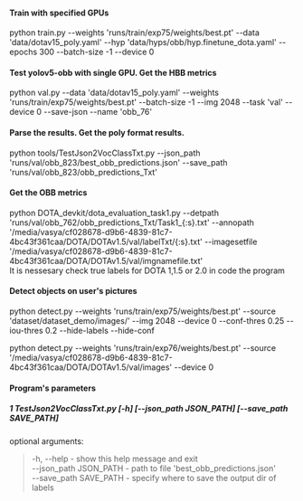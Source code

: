 #### Train with specified GPUs
python train.py --weights 'runs/train/exp75/weights/best.pt' --data 'data/dotav15_poly.yaml' --hyp 'data/hyps/obb/hyp.finetune_dota.yaml' --epochs 300 --batch-size -1 --device 0

#### Test yolov5-obb with single GPU. Get the HBB metrics
python val.py --data 'data/dotav15_poly.yaml' --weights 'runs/train/exp75/weights/best.pt' --batch-size -1 --img 2048 --task 'val' --device 0 --save-json --name 'obb_76'

#### Parse the results. Get the poly format results.
python tools/TestJson2VocClassTxt.py --json_path 'runs/val/obb_823/best_obb_predictions.json' --save_path 'runs/val/obb_823/obb_predictions_Txt'

#### Get the OBB metrics
python DOTA_devkit/dota_evaluation_task1.py --detpath 'runs/val/obb_762/obb_predictions_Txt/Task1_{:s}.txt' --annopath '/media/vasya/cf028678-d9b6-4839-81c7-4bc43f361caa/DOTA/DOTAv1.5/val/labelTxt/{:s}.txt' --imagesetfile '/media/vasya/cf028678-d9b6-4839-81c7-4bc43f361caa/DOTA/DOTAv1.5/val/imgnamefile.txt'  
It is nessesary check true labels for DOTA 1,1.5 or 2.0 in code the program
#### Detect objects on user's pictures
python detect.py --weights 'runs/train/exp75/weights/best.pt' --source 'dataset/dataset_demo/images/' --img 2048 --device 0 --conf-thres 0.25 --iou-thres 0.2 --hide-labels --hide-conf

python detect.py --weights 'runs/train/exp76/weights/best.pt' --source '/media/vasya/cf028678-d9b6-4839-81c7-4bc43f361caa/DOTA/DOTAv1.5/val/images' --device 0



#### Program's parameters
##### 1 TestJson2VocClassTxt.py [-h] [--json_path JSON_PATH] [--save_path SAVE_PATH]
optional arguments:  

>  -h, --help         -   show this help message and exit  
> --json_path JSON_PATH   - path to file   'best_obb_predictions.json'  
> --save_path SAVE_PATH   - specify where to save the output dir of labels

